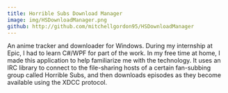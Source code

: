 ```yaml
---
title: Horrible Subs Download Manager 
image: img/HSDownloadManager.png
github: http://github.com/mitchellgordon95/HSDownloadManager
---
```

An anime tracker and downloader for Windows. During my internship at Epic, I had to learn C#/WPF for part of the work. In my free time at home, I made this application to help familiarize me with the technology. It uses an IRC library to connect to the file-sharing hosts of a certain fan-subbing group called Horrible Subs, and then downloads episodes as they become available using the XDCC protocol.